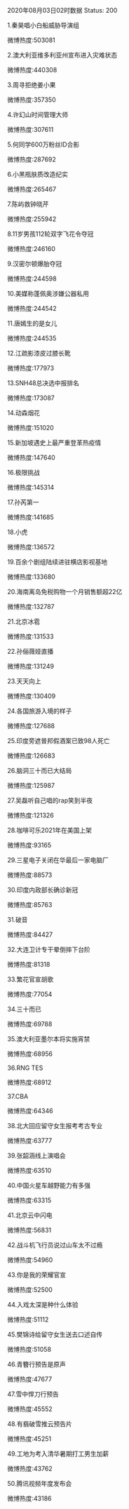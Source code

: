 2020年08月03日02时数据
Status: 200

1.秦昊唱小白船威胁导演组

微博热度:503081

2.澳大利亚维多利亚州宣布进入灾难状态

微博热度:440308

3.周寻拒绝姜小果

微博热度:357350

4.许幻山时间管理大师

微博热度:307611

5.何同学600万粉丝ID合影

微博热度:287692

6.小黑瓶肤质改造纪实

微博热度:265467

7.陈屿救钟晓芹

微博热度:255942

8.11岁男孩112轮双字飞花令夺冠

微博热度:246160

9.汉密尔顿爆胎夺冠

微博热度:244598

10.美媒称蓬佩奥涉嫌公器私用

微博热度:244542

11.唐嫣生的是女儿

微博热度:244535

12.江疏影漆皮过膝长靴

微博热度:177973

13.SNH48总决选中报排名

微博热度:173087

14.动森烟花

微博热度:151020

15.新加坡遇史上最严重登革热疫情

微博热度:147640

16.极限挑战

微博热度:145314

17.孙芮第一

微博热度:141685

18.小虎

微博热度:136572

19.百余个剧组陆续进驻横店影视基地

微博热度:133680

20.海南离岛免税购物一个月销售额超22亿

微博热度:132787

21.北京冰雹

微博热度:131533

22.孙俪薇娅直播

微博热度:131249

23.天天向上

微博热度:130409

24.各国旅游入境的样子

微博热度:127688

25.印度旁遮普邦假酒案已致98人死亡

微博热度:126683

26.脑洞三十而已大结局

微博热度:125987

27.吴磊听自己唱的rap笑到半夜

微博热度:121326

28.咖啡可乐2021年在美国上架

微博热度:93165

29.三星电子关闭在华最后一家电脑厂

微博热度:88573

30.印度内政部长确诊新冠

微博热度:85763

31.破音

微博热度:84427

32.大连卫计专干晕倒摔下台阶

微博热度:81318

33.繁花官宣胡歌

微博热度:77054

34.三十而已

微博热度:69788

35.澳大利亚墨尔本将实施宵禁

微博热度:68956

36.RNG TES

微博热度:68912

37.CBA

微博热度:64346

38.北大回应留守女生报考考古专业

微博热度:63777

39.张韶涵线上演唱会

微博热度:63510

40.中国火星车越野能力有多强

微博热度:63315

41.北京云中闪电

微博热度:56831

42.战斗机飞行员说过山车太不过瘾

微博热度:54960

43.你是我的荣耀官宣

微博热度:52500

44.入戏太深是种什么体验

微博热度:51112

45.樊锦诗给留守女生送去口述自传

微博热度:51058

46.青簪行预告是原声

微博热度:47677

47.雪中悍刀行预告

微博热度:45552

48.有翡破雪推云预告片

微博热度:45251

49.工地为考入清华暑期打工男生加薪

微博热度:43762

50.腾讯视频年度发布会

微博热度:43186

